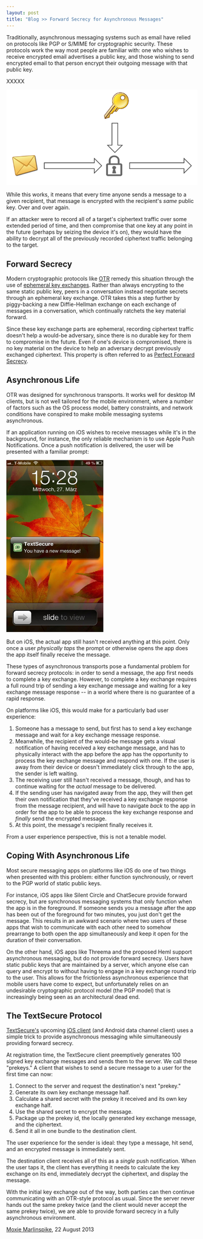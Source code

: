 ```yaml
---
layout: post
title: "Blog >> Forward Secrecy for Asynchronous Messages"
---
```


Traditionally, asynchronous messaging systems such as email have relied on protocols like PGP or S/MIME for
cryptographic security.  These protocols work the way most people are familiar with: one who wishes to receive
encrypted email advertises a public key, and those wishing to send encrypted email to that person encrypt their
outgoing message with that public key.

XXXXX

<img src="/blog/images/encrypt-pgp.png" class="nice"/>

While this works, it means that every time anyone sends a message to a given recipient, that message is encrypted 
with the recipient's *same* public key.  Over and over again.  

If an attacker were to record all of a target's ciphertext traffic over some extended period of time, and then compromise 
that one key at any point in the future (perhaps by seizing the device it's on), they would have the ability to decrypt 
all of the previously recorded ciphertext traffic belonging to the target.

## Forward Secrecy

Modern cryptographic protocols like [OTR](https://en.wikipedia.org/wiki/Off-the-Record_Messaging) remedy this 
situation through the use of [ephemeral key exchanges](https://en.wikipedia.org/wiki/Diffie_hellman).  Rather than 
always encrypting to the same static public key, peers in a conversation instead negotiate secrets through an
ephemeral key exchange.  OTR takes this a step further by piggy-backing a new Diffie-Hellman exchange on each exchange
of messages in a conversation, which continually ratchets the key material forward.  

Since these key exchange parts are ephemeral, recording ciphertext traffic doesn't help a would-be adversary, since 
there is no durable key for them to compromise in the future. Even if one's device is compromised, there is no key 
material on the device to help an adversary decrypt previously exchanged ciphertext.  This property is often referred 
to as [Perfect Forward Secrecy](https://en.wikipedia.org/wiki/Perfect_forward_secrecy).

## Asynchronous Life

OTR was designed for synchronous transports.  It works well for desktop IM clients, but is not well tailored for the
mobile environment, where a number of factors such as the OS process model, battery constraints, and network conditions
have conspired to make mobile messaging systems asynchronous.

If an application running on iOS wishes to receive messages while it's in the background, for instance, the only reliable
mechanism is to use Apple Push Notifications.  Once a push notification is delivered, the user will be presented with a
familiar prompt:

<img src="/blog/images/newmessage-scaled.jpg" class="nice"/>

But on iOS, the actual app still hasn't received anything at this point.  Only once a user *physically taps* the prompt 
or otherwise opens the app does the app itself finally receive the message.

These types of asynchronous transports pose a fundamental problem for forward secrecy protocols: in order to send a message,
the app first needs to complete a key exchange.  However, to complete a key exchange requires a full round trip of sending a key
exchange message and waiting for a key exchange message response -- in a world where there is no guarantee of a rapid response.

On platforms like iOS, this would make for a particularly bad user experience:

1. Someone has a message to send, but first has to send a key exchange message and wait for
   a key exchange message response.
1. Meanwhile, the recipient of the would-be message gets a visual notification of having received 
   a key exchange message, and has to physically interact with the app before the app has the opportunity 
   to process the key exchange message and respond with one. If the user is away from their device
   or doesn't immediately click through to the app, the sender is left waiting.
1. The receiving user still hasn't received a message, though, and has to continue waiting for the *actual*
   message to be delivered.
1. If the sending user has navigated away from the app, they will then get their own notification that
   they've received a key exchange response from the message recipient, and will have to navigate *back*
   to the app in order for the app to be able to process the key exchange response and *finally* send the encrypted message.
1. At this point, the message's recipient finally receives it.

From a user experience perspective, this is not a tenable model.

## Coping With Asynchronous Life

Most secure messaging apps on platforms like iOS do one of two things when presented with this problem: either function
synchronously, or revert to the PGP world of static public keys.

For instance, iOS apps like Silent Circle and ChatSecure provide forward secrecy, but are synchronous messaging systems that
only function when the app is in the foreground.  If someone sends you a message after the app has been out of the foreground
for two minutes, you just don't get the message.  This results in an awkward scenario where two users of these apps that wish
to communicate with each other need to somehow prearrange to both open the app simultaneously and keep it open for the duration
of their conversation.

On the other hand, iOS apps like Threema and the proposed Heml support asynchronous messaging, but do not provide forward 
secrecy.  Users have static public keys that are maintained by a server, which anyone else can query and encrypt to without
having to engage in a key exchange round trip to the user.  This allows for the frictionless asynchronous experience that 
mobile users have come to expect, but unfortunately relies on an undesirable cryptographic protocol model (the PGP model) 
that is increasingly being seen as an architectural dead end.

## The TextSecure Protocol

[TextSecure's](https://play.google.com/store/apps/details?id=org.thoughtcrime.securesms) upcoming [iOS client](/blog/iphone-rsn)
(and Android data channel client) uses a simple trick to provide asynchronous messaging while simultaneously providing forward
secrecy.

At registration time, the TextSecure client preemptively generates 100 signed key exchange messages and sends them to 
the server.  We call these "prekeys."  A client that wishes to send a secure message to a user for the first time can now:

1. Connect to the server and request the destination's next "prekey."
1. Generate its own key exchange message half.
1. Calculate a shared secret with the prekey it received and its own key exchange half.
1. Use the shared secret to encrypt the message.
1. Package up the prekey id, the locally generated key exchange message, and the ciphertext.
1. Send it all in one bundle to the destination client.

The user experience for the sender is ideal: they type a message, hit send, and an encrypted message is immediately sent.

The destination client receives all of this as a *single* push notification.  When the user taps it, the client has everything
it needs to calculate the key exchange on its end, immediately decrypt the ciphertext, and display the message.

With the initial key exchange out of the way, both parties can then continue communicating with an OTR-style protocol
as usual.  Since the server never hands out the same prekey twice (and the client would never accept the same prekey twice), we
are able to provide forward secrecy in a fully asynchronous environment.

[Moxie Marlinspike](https://twitter.com/moxie), 22 August 2013
